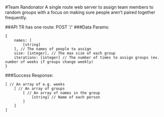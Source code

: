 #Team Randonator
A single route web server to assign team members to random groups with a focus on making sure people aren't paired together frequently.

##API
TR has one route: POST '/'
###Data Params:
```
{
    names: [
        [string]
    ], // The names of people to assign
    size: [integer], // The max size of each group
    iterations: [integer] // The number of times to assign groups (ex. number of weeks if groups change weekly)
}
```
###Success Response:
```
[ // An array of e.g. weeks
    [ // An array of groups
        [ // An array of names in the group
            [string] // Name of each person
        ]
    ]
]
